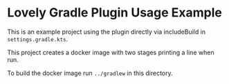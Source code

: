 # Lovely Gradle Plugin Usage Example

This is an example project using the plugin directly via includeBuild in `settings.gradle.kts`.

This project creates a docker image with two stages printing a line when run.

To build the docker image run ``../gradlew`` in this directory.

